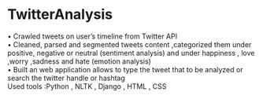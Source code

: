 # TwitterAnalysis
• Crawled tweets on user’s timeline from Twitter API
<br />
• Cleaned, parsed and segmented tweets content ,categorized them under positive, negative or neutral (sentiment analysis) and under happiness , love ,worry ,sadness and hate (emotion analysis) 
<br />
• Built an web application allows to type the tweet that to be analyzed or search the twitter handle or hashtag 
<br />
Used tools :Python , NLTK , Django , HTML , CSS 
